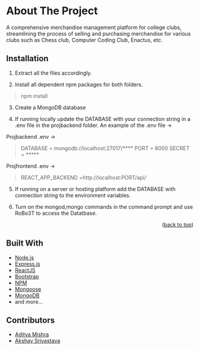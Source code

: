 # About The Project

A comprehensive merchandise management platform for college clubs, streamlining the process of selling and purchasing merchandise for various clubs
 such as Chess club, Computer Coding Club, Enactus, etc.

 ## Installation

 1. Extract all the files accordingly.

 2. Install all dependent npm packages for both folders.

 > npm install

 3. Create a MongoDB database

 4. If running locally update the DATABASE with your connection string in a .env file in the projbackend folder.
    An example of the .env file ->

 Projbackend .env ->

 > DATABASE = mongodb://localhost:27017/****
 > PORT = 8000
 > SECRET = *****

 Projfrontend .env ->
 > REACT_APP_BACKEND =http://localhost:PORT/api/

 5. If running on a server or hosting platform add the DATABASE with connection string to the environment variables.

 6. Turn on the mongod,mongo commands in the command prompt and use RoBo3T to access the Datatbase.

 <p align="right">(<a href="#top">back to top</a>)</p>

 ## Built With

 * [Node.js](https://nodejs.org/)
 * [Express.js](https://expressjs.com/)
 * [ReactJS](https://legacy.reactjs.org/docs/getting-started.html)
 * [Bootstrap](https://getbootstrap.com)
 * [NPM](https://www.npmjs.com/)
 * [Mongoose](https://mongoosejs.com/)
 * [MongoDB](https://www.mongodb.com/)
 * and more...

 ## Contributors

 - [Aditya Mishra](https://github.com/aditya2131)
 - [Akshay Srivastava]()
